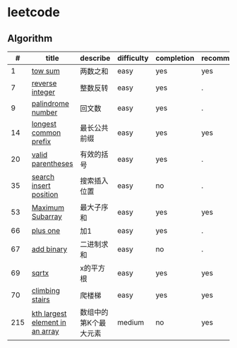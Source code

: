 # leetcode

## Algorithm
|#|title|describe|difficulty|completion|recommend|
|-|-----|--------|----------|----------|---------|
|1|[tow sum](./algorithm/1.two_sum.js)|两数之和|easy|yes|yes|
|7|[reverse integer](./algorithm/7.reverse_integer.js)|整数反转|easy|yes|.|
|9|[palindrome number](./algorithm/9.palindrome_number.js)|回文数|easy|yes|.|
|14|[longest common prefix](./algorithm/14.longest_common_prefix.js)|最长公共前缀|easy|yes|yes|
|20|[valid parentheses](./algorithm/20.valid_parentheses.js)|有效的括号|easy|yes|.|
|35|[search insert position](./algorithm/35.search_insert_position.js)|搜索插入位置|easy|no|.|
|53|[Maximum Subarray](./algorithm/53.maximum_subarray.js)|最大子序和|easy|yes|yes|
|66|[plus one](./algorithm/66.plus_one.js)|加1|easy|yes|.|
|67|[add binary](./algorithm/67.add_binary.js)|二进制求和|easy|no|.|
|69|[sqrtx](./algorithm/69.sqrt.js)|x的平方根|easy|yes|yes|
|70|[climbing stairs](./algorithm/70.climbing_stairs.js)|爬楼梯|easy|yes|yes|
|215|[kth largest element in an array](./algorithm/215.kth_largest_element_in_an_array.js)|数组中的第K个最大元素|medium|no|yes|

